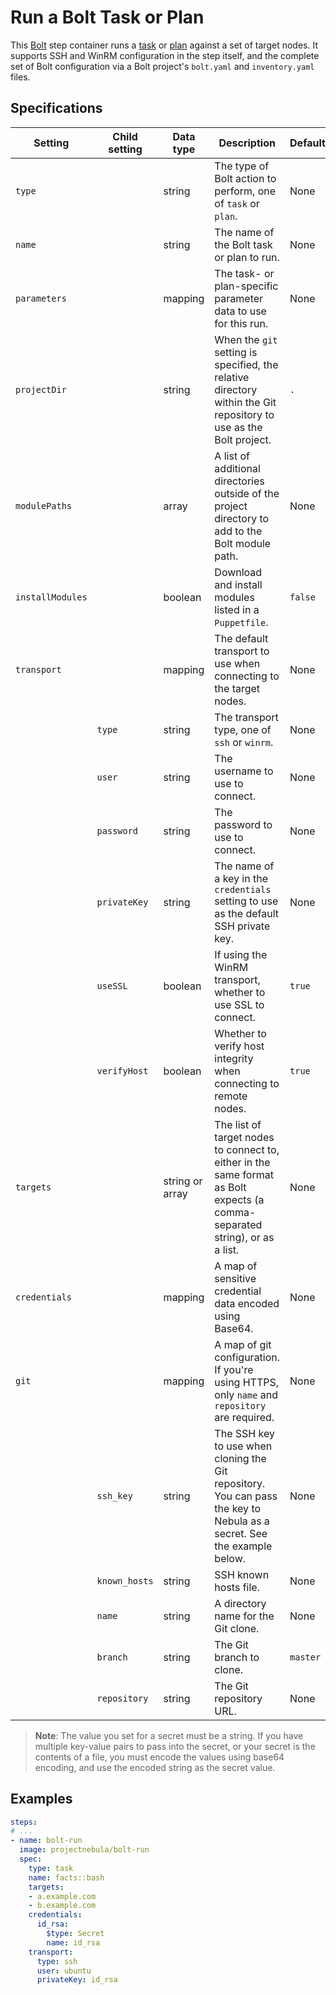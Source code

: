 # Run a Bolt Task or Plan

This [Bolt](https://puppet.com/products/bolt) step container runs a
[task](https://puppet.com/docs/bolt/latest/bolt_running_tasks.html) or
[plan](https://puppet.com/docs/bolt/latest/bolt_running_plans.html) against a
set of target nodes. It supports SSH and WinRM configuration in the step itself,
and the complete set of Bolt configuration via a Bolt project's `bolt.yaml` and
`inventory.yaml` files.

## Specifications

| Setting | Child setting | Data type | Description | Default | Required |
|---------|---------------|-----------|-------------|---------|----------|
| `type` || string | The type of Bolt action to perform, one of `task` or `plan`. | None | True |
| `name` || string | The name of the Bolt task or plan to run. | None | True |
| `parameters` || mapping | The task- or plan-specific parameter data to use for this run. | None | False |
| `projectDir` || string | When the `git` setting is specified, the relative directory within the Git repository to use as the Bolt project. | `.` | False |
| `modulePaths` || array | A list of additional directories outside of the project directory to add to the Bolt module path. | None | False |
| `installModules` || boolean | Download and install modules listed in a `Puppetfile`. | `false` | False |
| `transport` || mapping | The default transport to use when connecting to the target nodes. | None | False |
|| `type` | string | The transport type, one of `ssh` or `winrm`. | None | False |
|| `user` | string | The username to use to connect. | None | False |
|| `password` | string | The password to use to connect. | None | False |
|| `privateKey` | string | The name of a key in the `credentials` setting to use as the default SSH private key. | None | False |
|| `useSSL` | boolean | If using the WinRM transport, whether to use SSL to connect. | `true` | False |
|| `verifyHost` | boolean | Whether to verify host integrity when connecting to remote nodes. | `true` | False |
| `targets` || string or array | The list of target nodes to connect to, either in the same format as Bolt expects (a comma-separated string), or as a list. | None | False |
| `credentials` || mapping | A map of sensitive credential data encoded using Base64. | None | False |
| `git` || mapping | A map of git configuration. If you're using HTTPS, only `name` and `repository` are required. | None | False |
|| `ssh_key` | string | The SSH key to use when cloning the Git repository. You can pass the key to Nebula as a secret. See the example below. | None | False |
|| `known_hosts` | string | SSH known hosts file. | None | False |
|| `name` | string | A directory name for the Git clone. | None | False |
|| `branch` | string | The Git branch to clone. | `master` | False |
|| `repository` | string | The Git repository URL. | None | False |

> **Note**: The value you set for a secret must be a string. If you have
> multiple key-value pairs to pass into the secret, or your secret is the
> contents of a file, you must encode the values using base64 encoding, and use
> the encoded string as the secret value.

## Examples

```yaml
steps:
# ...
- name: bolt-run
  image: projectnebula/bolt-run
  spec:
    type: task
    name: facts::bash
    targets:
    - a.example.com
    - b.example.com
    credentials:
      id_rsa:
        $type: Secret
        name: id_rsa
    transport:
      type: ssh
      user: ubuntu
      privateKey: id_rsa
```
